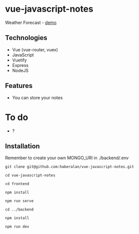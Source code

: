 # vue-javascript-notes

Weather Forecast - [demo](https://haber-notes.netlify.app/)

## Technologies

- Vue (vue-router, vuex)
- JavaScript
- Vuetify
- Express
- NodeJS

## Features

- You can store your notes

# To do

- ?

## Installation

Remember to create your own MONGO_URI in ./backend/.env

```
git clone git@github.com:haberalan/vue-javascript-notes.git
```
```
cd vue-javascript-notes
```
```
cd frontend
```
```
npm install
```
```
npm run serve
```
```
cd ../backend
```
```
npm install
```
```
npm run dev
```
